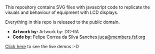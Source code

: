 This repository contains SVG files with javascript code to replicate the visuals and behaviour of equipment with LCD displays.

Everything in this repo is released to the public domain.

* **Artwork by:** Artwork by: DG-RA
* **Code by:** Felipe Correa da Silva Sanches <juca@members.fsf.org>

[Click here](https://felipesanches.github.io/lcd-displays-in-svg/) to see the live demos :-D
